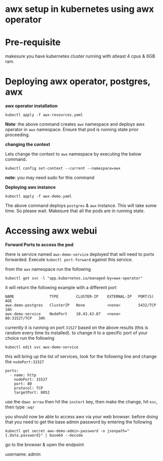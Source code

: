 # awx setup in kubernetes using awx operator

# Pre-requisite

makesure you have kubernetes cluster running with atleast 4 cpus & 6GB ram.

# Deploying awx operator, postgres, awx

**awx operator installation**

```
kubectl apply -f awx-resources.yaml
```

**Note**: the above command creates `awx` namespace and deploys awx operator in `awx` namespace. Ensure that pod is running state prior proceeding.

**changing the context**

Lets change the context to `awx` namespace by executing the below command.

```
kubectl config set-context --current --namespace=awx
```
**note**: you may need sudo for this command

**Deploying awx instance**

```
kubectl apply -f awx-demo.yaml
```

The above command deploys `postgres` & `awx` instance. This will take some time. So please wait.
Makesure that all the pods are in running state.

# Accessing awx webui

**Forward Ports to access the pod**

there is service named `awx-demo-service` deployed that will need to ports forwarded. Execute `kubectl port-forward` against this service.

from the `awx` namespace run the following

```
kubectl get svc -l "app.kubernetes.io/managed-by=awx-operator"
```

it will return the following example with a different port

```
NAME                TYPE        CLUSTER-IP    EXTERNAL-IP   PORT(S)        AGE
awx-demo-postgres   ClusterIP   None          <none>        5432/TCP       34h
awx-demo-service    NodePort    10.43.43.87   <none>        80:31527/TCP   34h
```
currently it is running on port `31527` based on the above results (this is random every time its installed). to change it to a specific port of your choice run the following

```
kubectl edit svc awx-demo-service
```

this will bring up the list of services, look for the following line and change the `nodePort:31527`

```
ports:
  - name: http
    nodePort: 31527
    port: 80
    protocol: TCP
    targetPort: 8052
```

use the `down arrow` then hit the `instert` key, then make the change, hit `esc`, then type `:wq!`

you should now be able to access awx via your web browser. before doing that you need to get the base admin password by entering the following

`kubectl get secret awx-demo-admin-password -o jsonpath="{.data.password}" | base64 --decode`

go to the browser & open the endpoint

username: admin
